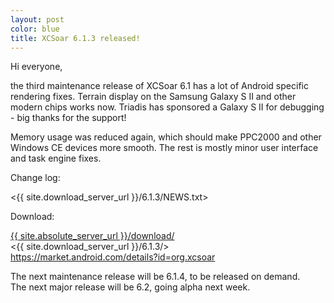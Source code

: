 ```yaml
---
layout: post
color: blue
title: XCSoar 6.1.3 released!
---
```

Hi everyone,

the third maintenance release of XCSoar 6.1 has a lot of Android
specific rendering fixes.  Terrain display on the Samsung Galaxy S II
and other modern chips works now.  Triadis has sponsored a Galaxy S II
for debugging - big thanks for the support!

Memory usage was reduced again, which should make PPC2000 and other
Windows CE devices more smooth.  The rest is mostly minor user
interface and task engine fixes.

Change log:

 <{{ site.download_server_url }}/6.1.3/NEWS.txt>

Download:

 [{{ site.absolute_server_url }}/download/](/download/)  
 <{{ site.download_server_url }}/6.1.3/>  
 <https://market.android.com/details?id=org.xcsoar>

The next maintenance release will be 6.1.4, to be released on demand.  
The next major release will be 6.2, going alpha next week.

